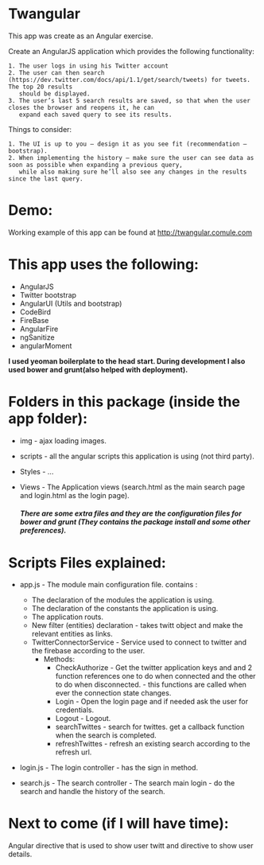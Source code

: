Twangular
=========

This app was create as an Angular exercise.

Create an AngularJS application which provides the following functionality:

   	1. The user logs in using his Twitter account
	2. The user can then search (https://dev.twitter.com/docs/api/1.1/get/search/tweets) for tweets. The top 20 results
	   should be displayed.
	3. The user’s last 5 search results are saved, so that when the user closes the browser and reopens it, he can 
	   expand each saved query to see its results.
Things to consider:

	1. The UI is up to you – design it as you see fit (recommendation – bootstrap).
	2. When implementing the history – make sure the user can see data as soon as possible when expanding a previous query,
	   while also making sure he’ll also see any changes in the results since the last query.

Demo:
=====

Working example of this app can be found at <http://twangular.comule.com>


This app uses the following:
============================

- AngularJS
- Twitter bootstrap
- AngularUI (Utils and bootstrap)
- CodeBird
- FireBase
- AngularFire
- ngSanitize
- angularMoment




**I used yeoman boilerplate to the head start.
During development I also used bower and grunt(also helped with deployment).**


Folders in this package (inside the app folder):
================

-   img - ajax loading images.

- scripts - all the angular scripts this application is using (not third party).

- Styles - ...

- Views - The Application views (search.html as the main search page and login.html as the login page).

    ##### There are some extra files and they are the configuration files for bower and grunt (They contains the package install and some other preferences).


Scripts Files explained:
========================

- app.js - The module main configuration file. contains :
	- The declaration of the modules the application is using.
	- The declaration of the constants the application is using.
	- The application routs.
	- New filter (entities) declaration - takes twitt object and make the relevant entities as links.
	- TwitterConnectorService - Service used to connect to twitter and the firebase according to the user.
		- Methods:
			- CheckAuthorize - Get the twitter application keys and and 2 function references one to do when connected and the other to do when disconnected. - this functions
			  are called when ever the connection state changes.
			- Login - Open the login page and if needed ask the user for credentials.
			- Logout - Logout.
			- searchTwittes - search for twittes. get a callback function when the search is completed.
			- refreshTwittes - refresh an existing search according to the refresh url.

- login.js - The login controller - has the sign in method.

- search.js - The search controller - The search main login - do the search and handle the history of the search.








Next to come (if I will have time):
===================================
Angular directive that is used to show user twitt and directive to show user details.

